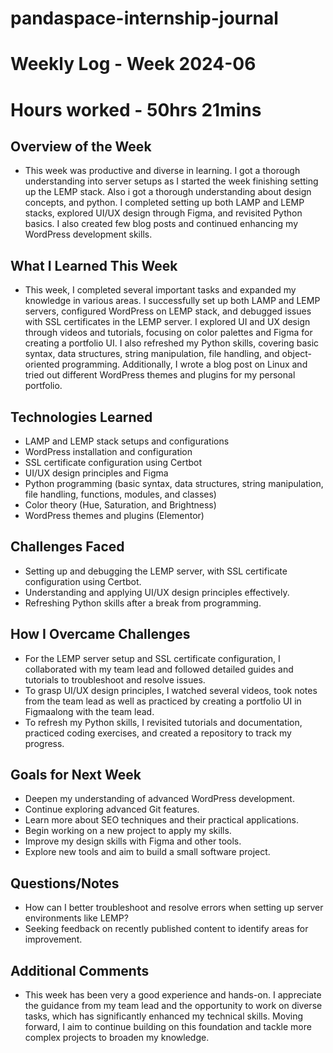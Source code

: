 # pandaspace-internship-journal

# Weekly Log - Week 2024-06
# Hours worked - 50hrs 21mins

## Overview of the Week

- This week was productive and diverse in learning. I got a thorough understanding into server setups as I started the week finishing setting up the LEMP stack.
  Also i got a thorough understanding about design concepts, and python. I completed setting up both LAMP and LEMP stacks, explored UI/UX design through Figma,
  and revisited Python basics. I also created few blog posts and continued enhancing my WordPress development skills.

## What I Learned This Week
- This week, I completed several important tasks and expanded my knowledge in various areas. I successfully set up both LAMP and LEMP servers, configured WordPress
  on LEMP stack, and debugged issues with SSL certificates in the LEMP server. I explored UI and UX design through videos and tutorials, focusing on color palettes
  and Figma for creating a portfolio UI. I also refreshed my Python skills, covering basic syntax, data structures, string manipulation, file handling, and object-oriented programming.
  Additionally, I wrote a blog post on Linux and tried out different WordPress themes and plugins for my personal portfolio.

## Technologies Learned
- LAMP and LEMP stack setups and configurations
- WordPress installation and configuration
- SSL certificate configuration using Certbot
- UI/UX design principles and Figma
- Python programming (basic syntax, data structures, string manipulation, file handling, functions, modules, and classes)
- Color theory (Hue, Saturation, and Brightness)
- WordPress themes and plugins (Elementor)

## Challenges Faced
- Setting up and debugging the LEMP server, with SSL certificate configuration using Certbot.
- Understanding and applying UI/UX design principles effectively.
- Refreshing Python skills after a break from programming.

## How I Overcame Challenges
- For the LEMP server setup and SSL certificate configuration, I collaborated with my team lead and followed detailed guides and tutorials to troubleshoot and resolve issues.
- To grasp UI/UX design principles, I watched several videos, took notes from the team lead as well as practiced by creating a portfolio UI in Figmaalong with the team lead.
- To refresh my Python skills, I revisited tutorials and documentation, practiced coding exercises, and created a repository to track my progress.

## Goals for Next Week
- Deepen my understanding of advanced WordPress development.
- Continue exploring advanced Git features.
- Learn more about SEO techniques and their practical applications.
- Begin working on a new project to apply my skills.
- Improve my design skills with Figma and other tools.
- Explore new tools and aim to build a small software project.

## Questions/Notes
- How can I better troubleshoot and resolve errors when setting up server environments like LEMP?
- Seeking feedback on recently published content to identify areas for improvement.

## Additional Comments
- This week has been very a good experience and hands-on. I appreciate the guidance from my team lead and the opportunity to work on diverse tasks, which has significantly enhanced my technical skills.
  Moving forward, I aim to continue building on this foundation and tackle more complex projects to broaden my knowledge.
